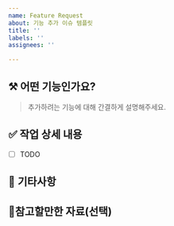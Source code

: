 ```yaml
---
name: Feature Request
about: 기능 추가 이슈 템플릿
title: ''
labels: ''
assignees: ''

---
```


## ⚒️ 어떤 기능인가요?

> 추가하려는 기능에 대해 간결하게 설명해주세요.


## ✅ 작업 상세 내용

- [ ] TODO


## 📌 기타사항


## 📎참고할만한 자료(선택)
